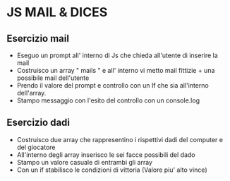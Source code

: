 
# JS MAIL & DICES

## Esercizio mail

- Eseguo un prompt all' interno di Js che chieda all'utente di inserire la mail
- Costruisco un array " mails " e all' interno vi metto mail fittizie + una possibile mail dell'utente
- Prendo il valore del prompt e controllo con un If che sia all'interno dell'array.
- Stampo messaggio con l'esito del controllo con un console.log

## Esercizio dadi
- Costruisco due array che rappresentino i rispettivi dadi del computer e del giocatore
- All'interno degli array inserisco le sei facce possibili del dado
- Stampo un valore casuale di entrambi gli array
- Con un if stabilisco le condizioni di vittoria (Valore piu' alto vince)





